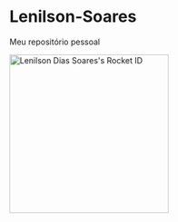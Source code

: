 # Lenilson-Soares
Meu repositório pessoal

<a href="https://app.rocketseat.com.br/me/lenilsondev"><img src="https://app.rocketseat.com.br/api/rocketid/share?slug=lenilsondev&type=card" width="280" alt="Lenilson Dias Soares's Rocket ID"/></a>
